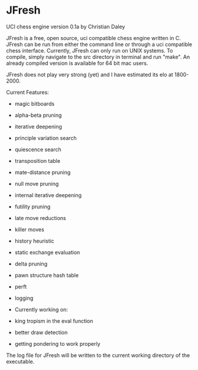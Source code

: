 JFresh
======

UCI chess engine
version 0.1a by Christian Daley

JFresh is a free, open source, uci compatible chess engine written in C. JFresh can be run from either the command 
line or through a uci compatible chess interface. Currently, JFresh can only run on UNIX systems. To compile, simply
navigate to the src directory in terminal and run "make". An already compiled version is available for 64 bit mac
users.

JFresh does not play very strong (yet) and I have estimated its elo at 1800-2000.

Current Features:
* magic bitboards
* alpha-beta pruning
* iterative deepening
* principle variation search
* quiescence search
* transposition table
* mate-distance pruning
* null move pruning
* internal iterative deepening
* futility pruning
* late move reductions
* killer moves
* history heuristic
* static exchange evaluation
* delta pruning
* pawn structure hash table
* perft
* logging

* Currently working on:
* king tropism in the eval function
* better draw detection
* getting pondering to work properly

The log file for JFresh will be written to the current working directory of the executable.
